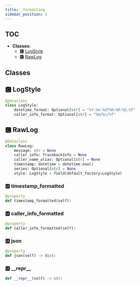 ```yaml
---
title: _formatting
sidebar_position: 3
---
```


## TOC

- **Classes:**
  - 🅲 [LogStyle](#🅲-logstyle)
  - 🅲 [RawLog](#🅲-rawlog)

## Classes

## 🅲 LogStyle

```python
@dataclass
class LogStyle:
    datetime_format: Optional[str] = "%Y-%m-%dT%H:%M:%S.%f"
    caller_info_format: Optional[str] = "%m/%c/%f"
```
## 🅲 RawLog

```python
@dataclass
class RawLog:
    message: str = None
    caller_info: TracebackInfo = None
    caller_name_alias: Optional[str] = None
    timestamp: datetime = datetime.now()
    series: Optional[str] = None
    style: LogStyle = field(default_factory=LogStyle)
```


### 🅼 timestamp\_formatted

```python
@property
def timestamp_formatted(self):
```
### 🅼 caller\_info\_formatted

```python
@property
def caller_info_formatted(self):
```
### 🅼 json

```python
@property
def json(self) -> dict:
```
### 🅼 \_\_repr\_\_

```python
def __repr__(self) -> str:
```
